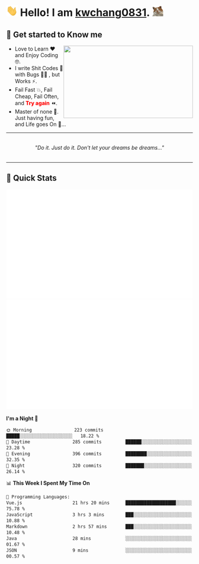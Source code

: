 <h1> <img src="./assets/hi.gif" height="30px"> Hello! I am <a href="https://github.com/kwchang0831">kwchang0831</a>. <img src="./assets/cool-cat.gif" height="30px"> </h1>
</h1>

## 🎉 Get started to Know me

<a href="#"><img align="right" src="https://media.tenor.com/S5qCffxIFdUAAAAC/the-muppet-kermit-the-frog.gif" width="349" height="195" /></a>

- Love to Learn ❤️ and Enjoy Coding 🤓.
- I write Shit Codes 💩 with Bugs 🐛🐛 , but Works ⚡️.
- Fail Fast 💥, Fail Cheap, Fail Often, and <span style="color:red;font-weight:800;">Try again</span> ⏪️.
- Master of none 🤪. Just having fun, and Life goes On 🌱...

<hr/>
<br/>
<div align="center">
<i>"Do it. Just do it. Don't let your dreams be dreams..." </i>
</div>
<br/>
<hr/>

## 🙈 Quick Stats

![](https://raw.githubusercontent.com/kwchang0831/kwchang0831/output/generated/overview.svg)
![](https://raw.githubusercontent.com/kwchang0831/kwchang0831/output/generated/languages.svg)

<!--START_SECTION:waka-->
**I'm a Night 🦉** 

```text
🌞 Morning                223 commits         █████░░░░░░░░░░░░░░░░░░░░   18.22 % 
🌆 Daytime                285 commits         ██████░░░░░░░░░░░░░░░░░░░   23.28 % 
🌃 Evening                396 commits         ████████░░░░░░░░░░░░░░░░░   32.35 % 
🌙 Night                  320 commits         ███████░░░░░░░░░░░░░░░░░░   26.14 % 
```


📊 **This Week I Spent My Time On** 

```text
💬 Programming Languages: 
Vue.js                   21 hrs 20 mins      ███████████████████░░░░░░   75.78 % 
JavaScript               3 hrs 3 mins        ███░░░░░░░░░░░░░░░░░░░░░░   10.88 % 
Markdown                 2 hrs 57 mins       ███░░░░░░░░░░░░░░░░░░░░░░   10.48 % 
Java                     28 mins             ░░░░░░░░░░░░░░░░░░░░░░░░░   01.67 % 
JSON                     9 mins              ░░░░░░░░░░░░░░░░░░░░░░░░░   00.57 % 
```


<!--END_SECTION:waka-->
